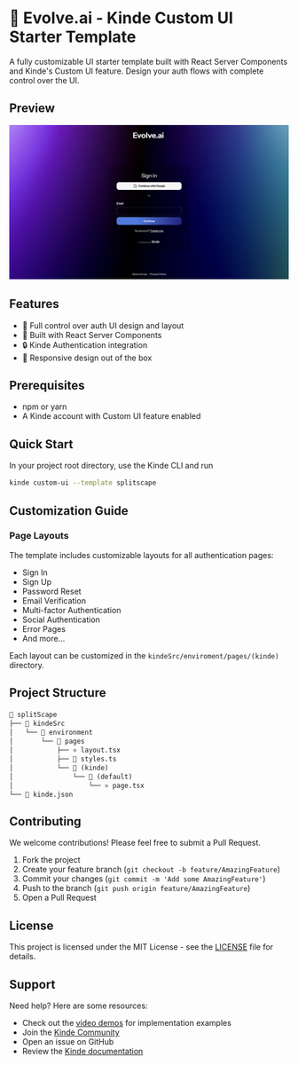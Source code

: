# 🎨 Evolve.ai - Kinde Custom UI Starter Template

A fully customizable UI starter template built with React Server Components and Kinde's Custom UI feature. Design your auth flows with complete control over the UI.

## Preview

![Evolve.ai](image.png)

## Features

- 🎯 Full control over auth UI design and layout
- 🚀 Built with React Server Components
- 🔒 Kinde Authentication integration
- 📱 Responsive design out of the box

## Prerequisites

- npm or yarn
- A Kinde account with Custom UI feature enabled

## Quick Start

In your project root directory, use the Kinde CLI and run

```bash
kinde custom-ui --template splitscape
```

## Customization Guide

### Page Layouts

The template includes customizable layouts for all authentication pages:

- Sign In
- Sign Up
- Password Reset
- Email Verification
- Multi-factor Authentication
- Social Authentication
- Error Pages
- And more...

Each layout can be customized in the `kindeSrc/enviroment/pages/(kinde)` directory.

## Project Structure

```
📂 splitScape
├── 📂 kindeSrc
│   └── 📂 environment
│       └── 📂 pages
│           ├── ⚛️ layout.tsx
│           ├── 📄 styles.ts
│           └── 📂 (kinde)
│               └── 📂 (default)
│                   └── ⚛️ page.tsx
└── 📄 kinde.json

```

## Contributing

We welcome contributions! Please feel free to submit a Pull Request.

1. Fork the project
2. Create your feature branch (`git checkout -b feature/AmazingFeature`)
3. Commit your changes (`git commit -m 'Add some AmazingFeature'`)
4. Push to the branch (`git push origin feature/AmazingFeature`)
5. Open a Pull Request

## License

This project is licensed under the MIT License - see the [LICENSE](LICENSE) file for details.

## Support

Need help? Here are some resources:

- Check out the [video demos](https://www.loom.com/share/folder/4398af02bbde4f498952ab4654a331a3) for implementation examples
- Join the [Kinde Community](https://community.kinde.com)
- Open an issue on GitHub
- Review the [Kinde documentation](https://docs.kinde.com)
